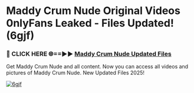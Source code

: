 # Maddy Crum Nude Original Videos 0nlyFans Leaked - Files Updated! (6gjf)

<h3>🔴 CLICK HERE 🌐==►► <a href="https://tinyurl.com/5h6xmrr3" rel="nofollow">Maddy Crum Nude Updated Files</a></h3>

Get Maddy Crum Nude and all content. Now you can access all videos and pictures of Maddy Crum Nude. New Updated Files 2025!

[![6gjf](https://i.imgur.com/KVD873Z.gif)](https://tinyurl.com/5h6xmrr3)
